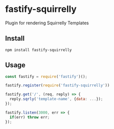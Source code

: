 # fastify-squirrelly
Plugin for rendering Squirrelly Templates

<a name="install"></a>
## Install
```
npm install fastify-squirrelly
```

<a name="usage"></a>
## Usage 
```js
const fastify = require('fastify')();

fastify.register(require('fastify-squirrelly'))

fastify.get('/', (req, reply) => {
  reply.sqrly('template-name', {data: ...});
});

fastify.listen(3000, err => {
  if(err) throw err;
});
```
